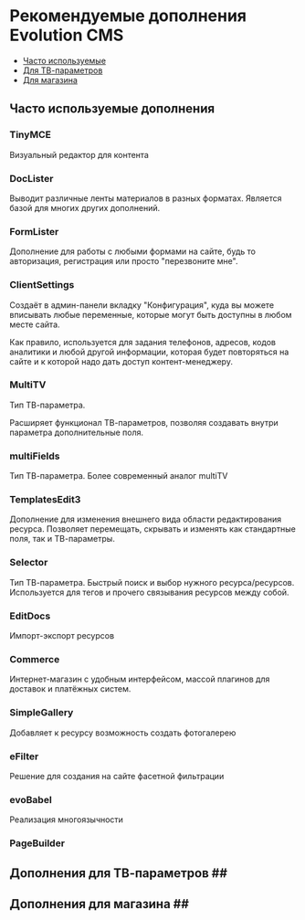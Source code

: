 # Рекомендуемые дополнения Evolution CMS #

* [Часто используемые](#section1)
* [Для ТВ-параметров](#section2)
* [Для магазина](#section3)


## Часто используемые дополнения <a name="section1"></a> ##


### TinyMCE ###
Визуальный редактор для контента 

### DocLister ###
Выводит различные ленты материалов в разных форматах. Является базой для многих других дополнений.

### FormLister ###
Дополнение для работы с любыми формами на сайте, будь то авторизация, регистрация или просто "перезвоните мне".

### ClientSettings ###
Создаёт в админ-панели вкладку "Конфигурация", куда вы можете вписывать любые переменные, которые могут быть доступны в любом месте сайта.

Как правило, используется для задания телефонов, адресов, кодов аналитики и любой другой информации, которая будет повторяться на сайте и к которой надо дать доступ контент-менеджеру.

### MultiTV ###
Тип ТВ-параметра.

Расширяет функционал ТВ-параметров, позволяя создавать внутри параметра дополнительные поля.

### multiFields ###
Тип ТВ-параметра.
Более современный аналог multiTV

### TemplatesEdit3 ###
Дополнение для изменения внешнего вида области редактирования ресурса. Позволяет перемещать, скрывать и изменять как стандартные поля, так и ТВ-параметры.

### Selector ###
Тип ТВ-параметра.
Быстрый поиск и выбор нужного ресурса/ресурсов. Используется для тегов и прочего связывания ресурсов между собой.

### EditDocs ###
Импорт-экспорт ресурсов

### Commerce ###
Интернет-магазин с удобным интерфейсом, массой плагинов для доставок и платёжных систем.

### SimpleGallery ###
Добавляет к ресурсу возможность создать фотогалерею

### eFilter ###
Решение для создания на сайте фасетной фильтрации

### evoBabel ###
Реализация многоязычности


### PageBuilder ###






## Дополнения для ТВ-параметров <a name="section2"></a>##
## Дополнения для магазина <a name="section3"></a>##
